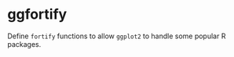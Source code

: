 ggfortify
=========

Define `fortify` functions to allow `ggplot2` to handle some popular R packages.
